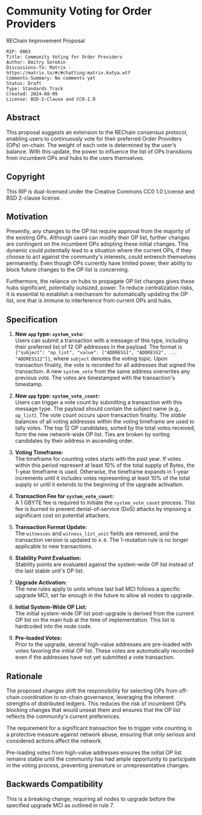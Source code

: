 # Community Voting for Order Providers

REChain Improvement Proposal

```
RIP: 0003
Title: Community Voting for Order Providers
Author: Dmitry Sorokin
Discussions-To: Matrix - https://matrix.to/#/#chatting:matrix.katya.wtf
Comments-Summary: No comments yet
Status: Draft
Type: Standards Track
Created: 2024-08-09
License: BSD-2-Clause and CC0-1.0
```

## Abstract

This proposal suggests an extension to the REChain consensus protocol, enabling users to continuously vote for their preferred Order Providers (OPs) on-chain. The weight of each vote is determined by the user’s balance. With this update, the power to influence the list of OPs transitions from incumbent OPs and hubs to the users themselves.

## Copyright

This RIP is dual-licensed under the Creative Commons CC0 1.0 License and BSD 2-clause license.

## Motivation

Presently, any changes to the OP list require approval from the majority of the existing OPs. Although users can modify their OP list, further changes are contingent on the incumbent OPs adopting these initial changes. This dynamic could potentially lead to a situation where the current OPs, if they choose to act against the community's interests, could entrench themselves permanently. Even though OPs currently have limited power, their ability to block future changes to the OP list is concerning.

Furthermore, the reliance on hubs to propagate OP list changes gives these hubs significant, potentially outsized, power. To reduce centralization risks, it is essential to establish a mechanism for automatically updating the OP list, one that is immune to interference from current OPs and hubs.

## Specification

1. **New `app` type: `system_vote`:**  
   Users can submit a transaction with a message of this type, including their preferred list of 12 OP addresses in the payload. The format is `{"subject": "op_list", "value": ["ADDRESS1", "ADDRESS2", ... "ADDRESS12"]}`, where `subject` denotes the voting topic. Upon transaction finality, the vote is recorded for all addresses that signed the transaction. A new `system_vote` from the same address overwrites any previous vote. The votes are timestamped with the transaction's timestamp.

2. **New `app` type: `system_vote_count`:**  
   Users can trigger a vote count by submitting a transaction with this message type. The payload should contain the subject name (e.g., `op_list`). The vote count occurs upon transaction finality. The _stable_ balances of all voting addresses within the voting timeframe are used to tally votes. The top 12 OP candidates, sorted by the total votes received, form the new network-wide OP list. Ties are broken by sorting candidates by their address in ascending order.

3. **Voting Timeframe:**  
   The timeframe for counting votes starts with the past year. If votes within this period represent at least 10% of the total supply of Bytes, the 1-year timeframe is used. Otherwise, the timeframe expands in 1-year increments until it includes votes representing at least 10% of the total supply or until it extends to the beginning of the upgrade activation.

4. **Transaction Fee for `system_vote_count`:**  
   A 1 GBYTE fee is required to initiate the `system_vote_count` process. This fee is burned to prevent denial-of-service (DoS) attacks by imposing a significant cost on potential attackers.

5. **Transaction Format Update:**  
   The `witnesses` and `witness_list_unit` fields are removed, and the transaction version is updated to `4.0`. The 1-mutation rule is no longer applicable to new transactions.

6. **Stability Point Evaluation:**  
   Stability points are evaluated against the system-wide OP list instead of the last stable unit's OP list.

7. **Upgrade Activation:**  
   The new rules apply to units whose last ball MCI follows a specific upgrade MCI, set far enough in the future to allow all nodes to upgrade.

8. **Initial System-Wide OP List:**  
   The initial system-wide OP list post-upgrade is derived from the current OP list on the main hub at the time of implementation. This list is hardcoded into the node code.

9. **Pre-loaded Votes:**  
   Prior to the upgrade, several high-value addresses are pre-loaded with votes favoring the initial OP list. These votes are automatically recorded even if the addresses have not yet submitted a vote transaction.

## Rationale

The proposed changes shift the responsibility for selecting OPs from off-chain coordination to on-chain governance, leveraging the inherent strengths of distributed ledgers. This reduces the risk of incumbent OPs blocking changes that would unseat them and ensures that the OP list reflects the community's current preferences.

The requirement for a significant transaction fee to trigger vote counting is a protective measure against network abuse, ensuring that only serious and considered actions affect the network.

Pre-loading votes from high-value addresses ensures the initial OP list remains stable until the community has had ample opportunity to participate in the voting process, preventing premature or unrepresentative changes.

## Backwards Compatibility

This is a breaking change, requiring all nodes to upgrade before the specified upgrade MCI as outlined in rule 7.

